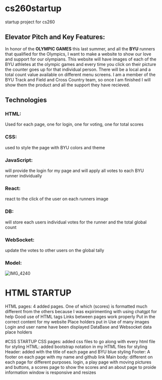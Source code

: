 # cs260startup
startup project for cs260

## Elevator Pitch and Key Features:
In honor of the **OLYMPIC GAMES** this last summer, and all the **BYU** runners that qualified for the Olympics, I want to make a website to show our love and support for our olympians. This website will have images of each of the BYU athletes at the olympic games and every time you click on their picture the counter goes up for that individual person. There will be a local and a total count value available on different menu screens. I am a member of the BYU Track and Field and Cross Country team, so once I am finished I will show them the product and all the support they have recieved.

## Technologies
### HTML:
 Used for each page, one for login, one for voting, one for total scores
### CSS:
 used to style the page with BYU colors and theme
### JavaScript:
 will provide the login for my page and will apply all votes to each BYU runner individually
### React:
 react to the click of the user on each runners image
### DB:
 will store each users individual votes for the runner and the total global count
### WebSocket:
 update the votes to other users on the global tally

### Model:
![IMG_4240](https://github.com/user-attachments/assets/99443604-e3ec-4d29-b7c1-12feafe5110c)


# HTML STARTUP

HTML pages: 4 added pages. One of which (scores) is formatted much different from the others because I was expirimenting with using chatgpt for help
Good use of HTML tags
Links between pages work properly
Put in the correct content for my website
Place holders put in
Use of many images
Login and user name have been displayed
DataBase and Websocket data place holders


#CSS STARTUP
CSS pages: added css files to go along with every html file for styling
HTML: added bootstrap notation in my HTML files for styling
Header: added with the title of each page and BYU blue styling
Footer: A footer on each page with my name and github link
Main body: different on each page for different purposes. login, a play page with moving pictures and buttons, a scores page to show the scores and an about page to proide information
window is responsive and resizes
